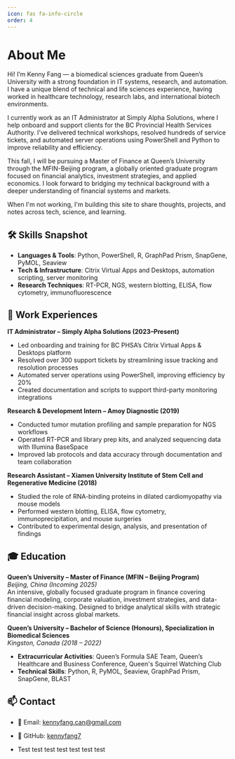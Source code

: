 ```yaml
---
icon: fas fa-info-circle
order: 4
---
```


# About Me

Hi! I’m Kenny Fang — a biomedical sciences graduate from Queen’s University with a strong foundation in IT systems, research, and automation. I have a unique blend of technical and life sciences experience, having worked in healthcare technology, research labs, and international biotech environments.

I currently work as an IT Administrator at Simply Alpha Solutions, where I help onboard and support clients for the BC Provincial Health Services Authority. I’ve delivered technical workshops, resolved hundreds of service tickets, and automated server operations using PowerShell and Python to improve reliability and efficiency.

This fall, I will be pursuing a Master of Finance at Queen’s University through the MFIN-Beijing program, a globally oriented graduate program focused on financial analytics, investment strategies, and applied economics. I look forward to bridging my technical background with a deeper understanding of financial systems and markets.

When I'm not working, I'm building this site to share thoughts, projects, and notes across tech, science, and learning.

## 🛠️ Skills Snapshot
- **Languages & Tools**: Python, PowerShell, R, GraphPad Prism, SnapGene, PyMOL, Seaview
- **Tech & Infrastructure**: Citrix Virtual Apps and Desktops, automation scripting, server monitoring
- **Research Techniques**: RT-PCR, NGS, western blotting, ELISA, flow cytometry, immunofluorescence

## 💼 Work Experiences

**IT Administrator – Simply Alpha Solutions (2023–Present)**
- Led onboarding and training for BC PHSA’s Citrix Virtual Apps & Desktops platform
- Resolved over 300 support tickets by streamlining issue tracking and resolution processes
- Automated server operations using PowerShell, improving efficiency by 20%
- Created documentation and scripts to support third-party monitoring integrations

**Research & Development Intern – Amoy Diagnostic (2019)**
- Conducted tumor mutation profiling and sample preparation for NGS workflows
- Operated RT-PCR and library prep kits, and analyzed sequencing data with Illumina BaseSpace
- Improved lab protocols and data accuracy through documentation and team collaboration

**Research Assistant – Xiamen University Institute of Stem Cell and Regenerative Medicine (2018)**
- Studied the role of RNA-binding proteins in dilated cardiomyopathy via mouse models
- Performed western blotting, ELISA, flow cytometry, immunoprecipitation, and mouse surgeries
- Contributed to experimental design, analysis, and presentation of findings

## 🎓 Education

**Queen’s University – Master of Finance (MFIN – Beijing Program)**  
*Beijing, China (Incoming 2025)*  
An intensive, globally focused graduate program in finance covering financial modeling, corporate valuation, investment strategies, and data-driven decision-making. Designed to bridge analytical skills with strategic financial insight across global markets.

**Queen’s University – Bachelor of Science (Honours), Specialization in Biomedical Sciences**  
*Kingston, Canada (2018 – 2022)*  
- **Extracurricular Activities**: Queen’s Formula SAE Team, Queen’s Healthcare and Business Conference, Queen's Squirrel Watching Club   
- **Technical Skills**: Python, R, PyMOL, Seaview, GraphPad Prism, SnapGene, BLAST

## 📫 Contact
- 📧 Email: [kennyfang.can@gmail.com](mailto:kennyfang.can@gmail.com)
- 🐙 GitHub: [kennyfang7](https://github.com/kennyfang7)

- Test test test test test test test
